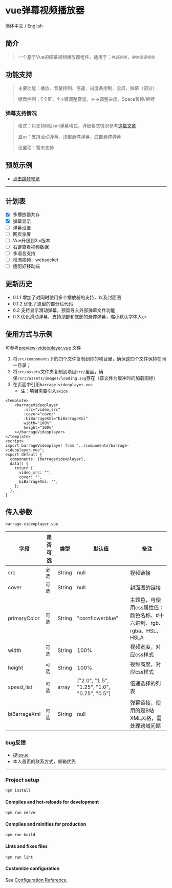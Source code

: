 # vue弹幕视频播放器
简体中文 / [English](https://github.com/yleencc/vue-barrage-videoplayer/blob/master/README_EN.md)
 
## 简介
> 一个基于Vue的弹幕视频播放器组件。适用于：`PC版网页`、`静态资源视频`

## 功能支持
> 主要功能：播放、音量控制、倍速、进度条控制、全屏、弹幕（部分）
>
> 键盘控制：F全屏，↑↓键调整音量，←→调整进度，Space暂停/继续

### 弹幕支持情况
> 格式：只支持B站xml弹幕格式，详细格式情况參考[这篇文章](https://blog.csdn.net/Enderman_xiaohei/article/details/86659064)
>
> 显示：支持滚动弹幕、顶部悬停弹幕、底部悬停弹幕
>
> 设置项：暂未支持

## 预览示例
- [点击跳转预览](https://yleen.cc/files/works/barrage-video-player/)

---

## 计划表
- [X] 多播放器共存
- [X] 弹幕显示
- [ ] 弹幕设置
- [ ] 网页全屏
- [ ] Vue升级到3.x版本
- [ ] 右键查看视频数据
- [ ] 多语言支持
- [ ] 推流视频，websocket
- [ ] 适配好移动端

## 更新历史
- 0.1.1 增加了对同时使用多个播放器的支持，以及封面图
- 0.1.2 优化了遗留的部分烂代码
- 0.2   支持显示滑动弹幕，预留导入外部弹幕文件功能
- 0.3   优化滑动弹幕，支持顶部和底部的悬停弹幕，缩小默认字体大小

## 使用方式与示例
可参考[preview-videoplayer.vue](https://github.com/yleencc/vue-barrage-videoplayer/blob/master/src/views/preview-videoplayer.vue) 文件
1. 将`src/components`下的四个文件复制到你的项目里，确保这四个文件保持在同一目录；
2. 将`src/assets`文件夹复制到项目`src/`里面，确保`/src/assets/images/loading.svg`存在（该文件为缓冲时的加载图标）
3. 在页面中引用`barrage-videoplayer.vue`
   - 注：项目需要引入`axios`
``` vue
<template>
    <barrageVideoplayer
        :src="video_src"
        :cover="cover"
        :biBarrageXml="biBarrageXml"
        width="100%"
        height="100%"
    ></barrageVideoplayer>
</template>
<script>
import barrageVideoplayer from "../components/barrage-videoplayer.vue";
export default {
  components: {barrageVideoplayer},
  data() {
    return {
      video_src: "",
      cover: "",
      biBarrageXml: "",
    };
  },
}
```

## 传入参数
`barrage-videoplayer.vue`

| 字段 | 是否可选 | 类型 | 默认值 | 备注 |
|---|---|---|---|---|
| src | `必选` | String | null | 视频链接 |
| cover | `可选` | String | null | 封面图的链接 |
| primaryColor | `可选` | String | "cornflowerblue" | 主题色，可使用css属性值：颜色名称、#十六进制、rgb、rgba、HSL、HSLA |
| width | `可选` | String | 100% | 视频宽度，对应css样式 |
| height | `可选` | String | 100% | 视频高度，对应css样式 |
| speed_list | `可选` | array | ["2.0", "1.5", "1.25", "1.0", "0.75", "0.5"]  | 倍速选择的列表 |
| biBarrageXml | `可选` | String | null | 弹幕链接，使用的是B站XML风格，需处理跨域问题 |

### bug反馈
- 提[issue](https://github.com/yleencc/vue-barrage-videoplayer/issues)
- 本人首页的联系方式，邮箱优先

---

### Project setup
```
npm install
```

#### Compiles and hot-reloads for development
```
npm run serve
```

#### Compiles and minifies for production
```
npm run build
```

#### Lints and fixes files
```
npm run lint
```

#### Customize configuration
See [Configuration Reference](https://cli.vuejs.org/config/).
